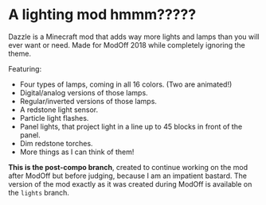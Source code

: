 A lighting mod hmmm?????
=======================

Dazzle is a Minecraft mod that adds way more lights and lamps than you will ever want or need. Made for ModOff 2018 while completely ignoring the theme.

Featuring:
 - Four types of lamps, coming in all 16 colors. (Two are animated!)
 - Digital/analog versions of those lamps.
 - Regular/inverted versions of those lamps.
 - A redstone light sensor.
 - Particle light flashes.
 - Panel lights, that project light in a line up to 45 blocks in front of the panel.
 - Dim redstone torches.
 - More things as I can think of them!

**This is the post-compo branch**, created to continue working on the mod after ModOff but before judging, because I am an impatient bastard. The version of the mod exactly as it was created during ModOff is available on the `lights` branch.
